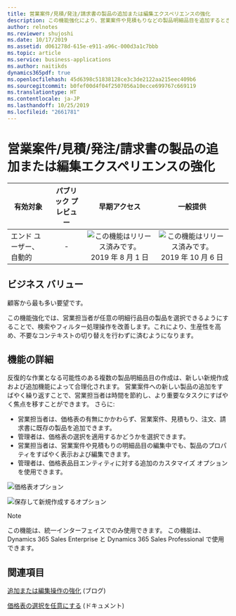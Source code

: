 ```yaml
---
title: 営業案件/見積/発注/請求書の製品の追加または編集エクスペリエンスの強化
description: この機能強化により、営業案件や見積もりなどの製品明細品目を追加するときに、商品を簡単に検索およびフィルター処理するためのより単純で直感的なエクスペリエンスが提供されます。 さらに、価格表を必須にする必要があるかどうかを設定するための組織レベルのオプションも提供されます。
author: relnotes
ms.reviewer: shujoshi
ms.date: 10/17/2019
ms.assetid: d061278d-615e-e911-a96c-000d3a1c7bbb
ms.topic: article
ms.service: business-applications
ms.author: naitikds
dynamics365pdf: true
ms.openlocfilehash: 45d6398c51838128ce3c3de2122aa215eec409b6
ms.sourcegitcommit: b0fef00d4f04f2507056a10ecce699767c669119
ms.translationtype: HT
ms.contentlocale: ja-JP
ms.lasthandoff: 10/25/2019
ms.locfileid: "2661781"
---
```

# <a name="enhance-the-adding-or-editing-opportunityquoteorderinvoice-products-experience"></a>営業案件/見積/発注/請求書の製品の追加または編集エクスペリエンスの強化


| 有効対象    |  パブリック プレビュー | 早期アクセス | 一般提供 | 
| ---------- | :----------: |:----------: |:----------: |
|エンド ユーザー、自動的|-|![この機能はリリース済みです。](/dynamics365-release-plan/media/green-checkmark.png "この機能はリリース済みです。") 2019 年 8 月 1 日| ![この機能はリリース済みです。](/dynamics365-release-plan/media/green-checkmark.png "この機能はリリース済みです。") 2019 年 10 月 6 日|


## <a name="business-value"></a>ビジネス バリュー
<!-- bv start -->
顧客から最も多い要望です。 

この機能強化では、営業担当者が任意の明細行品目の製品を選択できるようにすることで、検索やフィルター処理操作を改善します。これにより、生産性を高め、不要なコンテキストの切り替えを行わずに済むようになります。
<!-- bv end -->



## <a name="feature-details"></a>機能の詳細
<!--feature detail start -->
反復的な作業となる可能性のある複数の製品明細品目の作成は、新しい新規作成および追加機能によって合理化されます。 営業案件への新しい製品の追加をすばやく繰り返すことで、営業担当者は時間を節約し、より重要なタスクにすばやく焦点を移すことができます。 さらに:  

- 営業担当者は、価格表の有無にかかわらず、営業案件、見積もり、注文、請求書に既存の製品を追加できます。  
- 管理者は、価格表の選択を適用するかどうかを選択できます。  
- 営業担当者は、営業案件や見積もりの明細品目の編集中でも、製品のプロパティをすばやく表示および編集できます。  
- 管理者は、価格表品目エンティティに対する追加のカスタマイズ オプションを使用できます。

![価格表オプション](media/pricelist-optional.png "価格表オプション")

![保存して新規作成するオプション](media/save-create-new.png "保存して新規作成するオプション")
<!--feature detail end -->


> [!NOTE]
> この機能は、統一インターフェイスでのみ使用できます。 この機能は、Dynamics 365 Sales Enterprise と Dynamics 365 Sales Professional で使用できます。







## <a name="see-also"></a>関連項目

[追加または編集操作の強化](https://docs.microsoft.com/dynamics365-release-plan/2019wave2/dynamics365-sales/enhance-experience-adding-or-editing-opportunityquoteorderinvoice-products) (ブログ)

[価格表の選択を任意にする](https://docs.microsoft.com/dynamics365/customer-engagement/sales-enterprise/make-price-list-optional) (ドキュメント)
